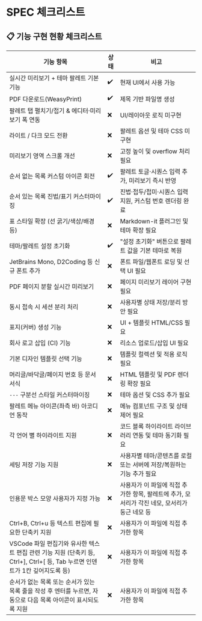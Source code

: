 # SPEC 체크리스트

## 📋 기능 구현 현황 체크리스트

| 기능 항목 | 상태 | 비고 |
| --- | --- | --- |
| 실시간 미리보기 + 테마 팔레트 기본 기능 | ✔️ | 현재 UI에서 사용 가능 |
| PDF 다운로드(WeasyPrint) | ✔️ | 제목 기반 파일명 생성 |
| 팔레트 탭 펼치기/접기 & 에디터·미리보기 폭 연동 | ❌ | UI/레이아웃 로직 미구현 |
| 라이트 / 다크 모드 전환 | ❌ | 팔레트 옵션 및 테마 CSS 미구현 |
| 미리보기 영역 스크롤 개선 | ❌ | 고정 높이 및 overflow 처리 필요 |
| 순서 없는 목록 커스텀 아이콘 회전 | ✔️ | 팔레트 토글·시퀀스 입력 추가, 미리보기 즉시 반영 |
| 순서 있는 목록 진법/표기 커스터마이징 | ✔️ | 진법·접두/접미·시퀀스 입력 지원, 커스텀 번호 렌더링 완료 |
| 표 스타일 확장 (선 굵기/색상/배경 등) | ❌ | Markdown-it 플러그인 및 테마 확장 필요 |
| 테마/팔레트 설정 초기화 | ✔️ | "설정 초기화" 버튼으로 팔레트 값을 기본 테마로 복원 |
| JetBrains Mono, D2Coding 등 신규 폰트 추가 | ❌ | 폰트 파일/웹폰트 로딩 및 선택 UI 필요 |
| PDF 페이지 분할 실시간 미리보기 | ❌ | 페이지 미리보기 레이어 구현 필요 |
| 동시 접속 시 세션 분리 처리 | ❌ | 사용자별 상태 저장/분리 방안 필요 |
| 표지(커버) 생성 기능 | ❌ | UI + 템플릿 HTML/CSS 필요 |
| 회사 로고 삽입 (CI) 기능 | ❌ | 리소스 업로드/삽입 UI 필요 |
| 기본 디자인 템플릿 선택 기능 | ❌ | 템플릿 컬렉션 및 적용 로직 필요 |
| 머리글/바닥글/페이지 번호 등 문서 서식 | ❌ | HTML 템플릿 및 PDF 렌더링 확장 필요 |
| `---` 구분선 스타일 커스터마이징 | ❌ | 테마 옵션 및 CSS 추가 필요 |
| 팔레트 메뉴 아이콘(좌측 바) 아코디언 동작 | ❌ | 메뉴 컴포넌트 구조 및 상태 제어 필요 |
| 각 언어 별 하이라이트 지원 | ❌ | 코드 블록 하이라이트 라이브러리 연동 및 테마 동기화 필요 |
| 세팅 저장 기능 지원 | ❌ | 사용자별 테마/콘텐츠를 로컬 또는 서버에 저장/복원하는 기능 추가 필요 |
| 인용문 박스 모양 사용자가 지정 가능 | ❌ | 사용자가 이 파일에 직접 추가한 항목, 팔레트에 추가, 모서리가 각진 네모, 모서리가 둥근 네모 등 |
| Ctrl+B, Ctrl+u 등 텍스트 편집에 필요한 단축키 지원 | ❌ | 사용자가 이 파일에 직접 추가한 항목 |
| VSCode 파일 편집기와 유사한 텍스트 편집 관련 기능 지원 (단축키 등, Ctrl+], Ctrl+[ 등, Tab 누르면 인덴트가 1칸 깊어지도록 등) | ❌ | 사용자가 이 파일에 직접 추가한 항목 |
| 순서가 없는 목록 또는 순서가 있는 목록 줄을 작성 후 엔터를 누르면, 자동으로 다음 목록 아이콘이 표시되도록 지원 | ❌ | 사용자가 이 파일에 직접 추가한 항목 |
